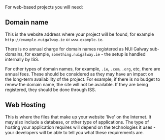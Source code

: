 For web-based projects you will need:

## Domain name

This is the website address where your project will be found, for example `http://example.nuigalway.ie` or `www.example.ie`.

There is no annual charge for domain names registered as NUI Galway sub-domains, for example, `something.nuigalway.ie` - the setup is handled internally by ISS. 

For other types of domain names, for example, `.ie`, `.com`, `.org`, etc, there are annual fees. These should be considered as they may have an impact on the long-term availability of the project. For example, if there is no budget to renew the domain name, the site will not be available. If they are being registered, they should be done through ISS.

## Web Hosting

This is where the files that make up your website 'live' on the Internet. It may also include a database, or other type of applications. The type of hosting your application requires will depend on the technologies it uses - your developers will be able to tell you what these requirements are.